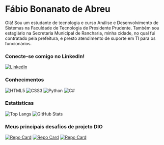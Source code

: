 # Fábio Bonanato de Abreu

Olá! Sou um estudante de tecnologia e curso Análise e Desenvolvimento de Sistemas na Faculdade de Tecnologia de Presidente Prudente. Também sou estagiário na Secretaria Municipal de Rancharia, minha cidade, no qual fui contratado pela prefeitura, e presto atendimento de suporte em TI para os funcionários.

### Conecte-se comigo no LinkedIn!
[![LinkedIn](https://img.shields.io/badge/LinkedIn-0077B5?style=for-the-badge&logo=linkedin&logoColor=white)](https://www.linkedin.com/in/fabiobabreu/)

### Conhecimentos
![HTML5](https://img.shields.io/badge/HTML5-E34F26?style=for-the-badge&logo=html5&logoColor=white)
![CSS3](https://img.shields.io/badge/CSS3-1572B6?style=for-the-badge&logo=css3&logoColor=white)
![Python](https://img.shields.io/badge/python-3670A0?style=for-the-badge&logo=python&logoColor=ffdd54)
![C#](https://img.shields.io/badge/C%23-239120?style=for-the-badge&logo=c-sharp&logoColor=white)

### Estatísticas
![Top Langs](https://github-readme-stats-git-masterrstaa-rickstaa.vercel.app/api/top-langs/?username=fabioab1&bg_color=000&border_color=00FF00&title_color=00FF00&text_color=FFF&border_radius=0&locale=pt-br)
![GitHub Stats](https://github-readme-stats.vercel.app/api?username=fabioab1&theme=transparent&bg_color=000&border_color=00FF00&show_icons=true&icon_color=00FF00&title_color=00FF00&text_color=FFF&border_radius=0&hide_title=true&locale=pt-br)

### Meus principais desafios de projeto DIO
[![Repo Card](https://github-readme-stats.vercel.app/api/pin/?username=fabioab1&repo=trilha-net-fundamentos-desafio&bg_color=000&border_color=00FF00&show_icons=true&icon_color=00FF00&title_color=00FF00&text_color=FFF&border_radius=0)](https://github.com/fabioab1/trilha-net-fundamentos-desafio)
[![Repo Card](https://github-readme-stats.vercel.app/api/pin/?username=fabioab1&repo=trilha-net-poo-desafio&bg_color=000&border_color=00FF00&show_icons=true&icon_color=00FF00&title_color=00FF00&text_color=FFF&border_radius=0)](https://github.com/fabioab1/trilha-net-poo-desafio)
[![Repo Card](https://github-readme-stats.vercel.app/api/pin/?username=fabioab1&repo=trilha-net-testes-unitarios-desafio&bg_color=000&border_color=00FF00&show_icons=true&icon_color=00FF00&title_color=00FF00&text_color=FFF&border_radius=0)](https://github.com/fabioab1/trilha-net-testes-unitarios-desafio)
